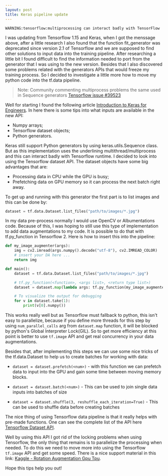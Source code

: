 ```yaml
---
layout: post
title: Keras pipeline update
---
```


```
WARNING:tensorflow:multiprocessing can interact badly with TensorFlow
```

I was updating from Tensorflow 1.15 and Keras, when I got the menssage above,
after a little research I also found that the function fit_generator was deprecated
since version 2.1 of Tensorflow and we are supposed to find other solutions to input data into the training pipeline.
After researching a little bit I found difficult to find the information needed to port from the generator that
I was using to the new version. Besides that I also discovered some problems
related with the generators APIs that would freeze my training process. So I
decided to investigate a little more how to move my python code into the tf.data
pipeline.

> Note: Community commenting multiprocess problems the same used in Sequence
> generators [Tensorflow issue #39523](https://github.com/tensorflow/tensorflow/issues/39523)

Well for starting I found the following article [Introduction to Keras for Engineers](https://keras.io/getting_started/intro_to_keras_for_engineers/). In here there is some tips into what inputs are available
in the new API:

* Numpy arrays;
* Tensorflow dataset objects;
* Python generators.

Keras still support Python generators by using keras.utils.Sequence class. But
as this implementation uses the underlining multithread/multiprocess and this can
interact badly with Tensorflow runtime. I decided to look into
using the Tensorflow dataset API. The dataset objects have some big advantages that
are:

* Processing data in CPU while the GPU is busy;
* Prefetching data on GPU memory so it can process the next batch right away.

To get up and running with this generator the first part is to list images and this
can be done by:

```python
dataset = tf.data.Dataset.list_files("path/to/images/*.jpg")
```

In my data pre-process normally I would use OpenCV or Albumentations code. Because
of this, I was hoping to still use this type of implementation to add data augmentations
to my code. It is possible to do that with tf.py_function in Tensorflow 2. Here is how to
insert this into the pipeline:

```python
def my_image_augmenter(args):
    img = cv2.imread(args.numpy().decode("utf-8"), cv2.IMREAD_COLOR)
    # insert your DA here ...
    return img

def main():
    dataset = tf.data.Dataset.list_files("path/to/images/*.jpg")

    # tf.py_function(<function>, <args list>, <return type list>)
    dataset = dataset.map(lambda args: tf.py_function(my_image_augmenter, [args], [tf.float32]))

    # To visualize the output for debugging
    for v in dataset.take(1):
        print(v[0].numpy())
```

This works really well but as Tensorflow must fallback to python, this isn't easy to
parallelize, because if you define more threads for this step by using `num_parallel_calls` arg
from `dataset.map` function, it will be blocked by python's Global Interpreter Lock(GIL). So to
get more efficiency at this point is better to use `tf.image` API and get real concurrency in
your data augmentations.

Besides that, after implementing this steps we can use some nice tricks of the tf.data.Dataset
to help us to create batches for working with data:

* `dataset = dataset.prefetch(<num>)` - with this function we can prefetch data to input into the GPU and
gain some time between moving memory blocks.

* `dataset = dataset.batch(<num>)` - This can be used to join single data inputs into batches of size <num>

* `dataset = dataset.shuffle(3, reshuffle_each_iteration=True)` - This can be used to shuffle data before creating batches

The nice thing of using Tensorflow data pipeline is that it really helps with pre-made functions. One can see the
complete list of the API here [Tensorflow Dataset API](https://www.tensorflow.org/api_docs/python/tf/data/Dataset).

Well by using this API I got rid of the locking problems when using Tensorflow, the only thing that remains is to parallelize the processing when needed. To do this we need to move more into using the Tensorflow `tf.image` API and get some speed. There is
a nice support material in this link: [Kaggle - Rotation Augmentation Gpu Tpu](https://www.kaggle.com/cdeotte/rotation-augmentation-gpu-tpu-0-96).

Hope this tips help you out!


